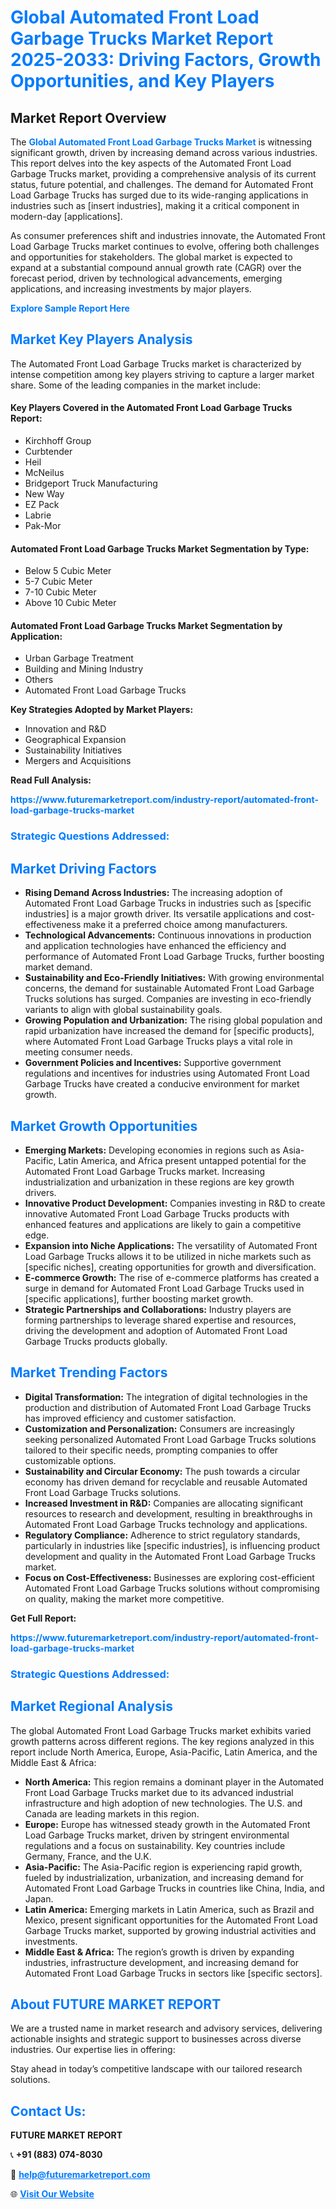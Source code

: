 <h1 style="color: #007BFF;">Global Automated Front Load Garbage Trucks Market Report 2025-2033: Driving Factors, Growth Opportunities, and Key Players</h1>

<section id="overview">
<h2>Market Report Overview</h2>
<p>The <a href="https://www.futuremarketreport.com/industry-report/automated-front-load-garbage-trucks-market" style="color: #007BFF; text-decoration: none;"><strong>Global Automated Front Load Garbage Trucks Market</strong></a> is witnessing significant growth, driven by increasing demand across various industries. This report delves into the key aspects of the Automated Front Load Garbage Trucks market, providing a comprehensive analysis of its current status, future potential, and challenges. The demand for Automated Front Load Garbage Trucks has surged due to its wide-ranging applications in industries such as [insert industries], making it a critical component in modern-day [applications].</p>
<p>As consumer preferences shift and industries innovate, the Automated Front Load Garbage Trucks market continues to evolve, offering both challenges and opportunities for stakeholders. The global market is expected to expand at a substantial compound annual growth rate (CAGR) over the forecast period, driven by technological advancements, emerging applications, and increasing investments by major players.</p>
</section>

<section id="overview">
<p><a href="https://www.futuremarketreport.com/request-sample/reportId=126033" style="color: #007BFF; text-decoration: none;"><strong>Explore Sample Report Here</strong></a></p>
</section>

<section id="key-players">
<h2 style="color: #007BFF;">Market Key Players Analysis</h2>
<p>The Automated Front Load Garbage Trucks market is characterized by intense competition among key players striving to capture a larger market share. Some of the leading companies in the market include:</p>
<h4>Key Players Covered in the Automated Front Load Garbage Trucks Report:</h4>
<ul><li>Kirchhoff Group</li><li>Curbtender</li><li>Heil</li><li>McNeilus</li><li>Bridgeport Truck Manufacturing</li><li>New Way</li><li>EZ Pack</li><li>Labrie</li><li>Pak-Mor</li></ul>
<h4>Automated Front Load Garbage Trucks Market Segmentation by Type:</h4>
<ul><li>Below 5 Cubic Meter</li><li>5-7 Cubic Meter</li><li>7-10 Cubic Meter</li><li>Above 10 Cubic Meter</li></ul>

<h4>Automated Front Load Garbage Trucks Market Segmentation by Application:</h4>
<ul><li>Urban Garbage Treatment</li><li>Building and Mining Industry</li><li>Others</li><li>Automated Front Load Garbage Trucks</li></ul>
<p><strong>Key Strategies Adopted by Market Players:</strong></p>
<ul>
<li>Innovation and R&D</li>
<li>Geographical Expansion</li>
<li>Sustainability Initiatives</li>
<li>Mergers and Acquisitions</li>
</ul>
</section>

<section>
<p><strong>Read Full Analysis: </strong></p><a href="https://www.futuremarketreport.com/industry-report/automated-front-load-garbage-trucks-market" style="color: #007BFF; text-decoration: none;"><strong>https://www.futuremarketreport.com/industry-report/automated-front-load-garbage-trucks-market</strong></a>
<h3 style="color: #007BFF;">Strategic Questions Addressed:</h3>
</section>

<section id="driving-factors">
<h2 style="color: #007BFF;">Market Driving Factors</h2>
<ul>
<li><strong>Rising Demand Across Industries:</strong> The increasing adoption of Automated Front Load Garbage Trucks in industries such as [specific industries] is a major growth driver. Its versatile applications and cost-effectiveness make it a preferred choice among manufacturers.</li>
<li><strong>Technological Advancements:</strong> Continuous innovations in production and application technologies have enhanced the efficiency and performance of Automated Front Load Garbage Trucks, further boosting market demand.</li>
<li><strong>Sustainability and Eco-Friendly Initiatives:</strong> With growing environmental concerns, the demand for sustainable Automated Front Load Garbage Trucks solutions has surged. Companies are investing in eco-friendly variants to align with global sustainability goals.</li>
<li><strong>Growing Population and Urbanization:</strong> The rising global population and rapid urbanization have increased the demand for [specific products], where Automated Front Load Garbage Trucks plays a vital role in meeting consumer needs.</li>
<li><strong>Government Policies and Incentives:</strong> Supportive government regulations and incentives for industries using Automated Front Load Garbage Trucks have created a conducive environment for market growth.</li>
</ul>
</section>

<section id="growth-opportunities">
<h2 style="color: #007BFF;">Market Growth Opportunities</h2>
<ul>
<li><strong>Emerging Markets:</strong> Developing economies in regions such as Asia-Pacific, Latin America, and Africa present untapped potential for the Automated Front Load Garbage Trucks market. Increasing industrialization and urbanization in these regions are key growth drivers.</li>
<li><strong>Innovative Product Development:</strong> Companies investing in R&D to create innovative Automated Front Load Garbage Trucks products with enhanced features and applications are likely to gain a competitive edge.</li>
<li><strong>Expansion into Niche Applications:</strong> The versatility of Automated Front Load Garbage Trucks allows it to be utilized in niche markets such as [specific niches], creating opportunities for growth and diversification.</li>
<li><strong>E-commerce Growth:</strong> The rise of e-commerce platforms has created a surge in demand for Automated Front Load Garbage Trucks used in [specific applications], further boosting market growth.</li>
<li><strong>Strategic Partnerships and Collaborations:</strong> Industry players are forming partnerships to leverage shared expertise and resources, driving the development and adoption of Automated Front Load Garbage Trucks products globally.</li>
</ul>
</section>

<section id="trending-factors">
<h2 style="color: #007BFF;">Market Trending Factors</h2>
<ul>
<li><strong>Digital Transformation:</strong> The integration of digital technologies in the production and distribution of Automated Front Load Garbage Trucks has improved efficiency and customer satisfaction.</li>
<li><strong>Customization and Personalization:</strong> Consumers are increasingly seeking personalized Automated Front Load Garbage Trucks solutions tailored to their specific needs, prompting companies to offer customizable options.</li>
<li><strong>Sustainability and Circular Economy:</strong> The push towards a circular economy has driven demand for recyclable and reusable Automated Front Load Garbage Trucks solutions.</li>
<li><strong>Increased Investment in R&D:</strong> Companies are allocating significant resources to research and development, resulting in breakthroughs in Automated Front Load Garbage Trucks technology and applications.</li>
<li><strong>Regulatory Compliance:</strong> Adherence to strict regulatory standards, particularly in industries like [specific industries], is influencing product development and quality in the Automated Front Load Garbage Trucks market.</li>
<li><strong>Focus on Cost-Effectiveness:</strong> Businesses are exploring cost-efficient Automated Front Load Garbage Trucks solutions without compromising on quality, making the market more competitive.</li>
</ul>
</section>

<section>
<p><strong>Get Full Report: </strong></p><a href="https://www.futuremarketreport.com/industry-report/automated-front-load-garbage-trucks-market" style="color: #007BFF; text-decoration: none;"><strong>https://www.futuremarketreport.com/industry-report/automated-front-load-garbage-trucks-market</strong></a>
<h3 style="color: #007BFF;">Strategic Questions Addressed:</h3>
</section>


<section id="regional-analysis">
<h2 style="color: #007BFF;">Market Regional Analysis</h2>
<p>The global Automated Front Load Garbage Trucks market exhibits varied growth patterns across different regions. The key regions analyzed in this report include North America, Europe, Asia-Pacific, Latin America, and the Middle East & Africa:</p>
<ul>
<li><strong>North America:</strong> This region remains a dominant player in the Automated Front Load Garbage Trucks market due to its advanced industrial infrastructure and high adoption of new technologies. The U.S. and Canada are leading markets in this region.</li>
<li><strong>Europe:</strong> Europe has witnessed steady growth in the Automated Front Load Garbage Trucks market, driven by stringent environmental regulations and a focus on sustainability. Key countries include Germany, France, and the U.K.</li>
<li><strong>Asia-Pacific:</strong> The Asia-Pacific region is experiencing rapid growth, fueled by industrialization, urbanization, and increasing demand for Automated Front Load Garbage Trucks in countries like China, India, and Japan.</li>
<li><strong>Latin America:</strong> Emerging markets in Latin America, such as Brazil and Mexico, present significant opportunities for the Automated Front Load Garbage Trucks market, supported by growing industrial activities and investments.</li>
<li><strong>Middle East & Africa:</strong> The region’s growth is driven by expanding industries, infrastructure development, and increasing demand for Automated Front Load Garbage Trucks in sectors like [specific sectors].</li>
</ul>
</section>

<footer>
<h2 style="color: #007BFF;">About FUTURE MARKET REPORT</h2>
<p>We are a trusted name in market research and advisory services, delivering actionable insights and strategic support to businesses across diverse industries. Our expertise lies in offering:</p>

<p>Stay ahead in today’s competitive landscape with our tailored research solutions.</p>

<h2 style="color: #007BFF;">Contact Us:</h2>
<p><strong>FUTURE MARKET REPORT</strong></p>
<p>📞 <strong>+91 (883) 074-8030</strong></p>
<p>📧 <strong><a href="mailto:help@futuremarketreport.com" style="color: #007BFF;">help@futuremarketreport.com</a></strong></p>
<p>🌐 <strong><a href="https://www.futuremarketreport.com/" style="color: #007BFF;">Visit Our Website</a></strong></p>
</footer>